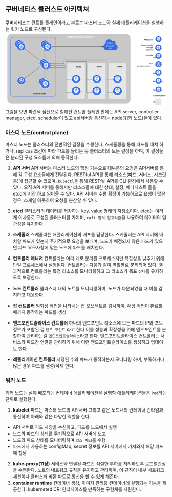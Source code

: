 
## 쿠버네티스 클러스트 아키텍쳐
쿠버네티스는 컨트롤 플레인이라고 부르는 마스터 노드와 실제 애플리케이션을 실행하는 워커 노드로 구성된다.
![image](./images/components-of-kubernetes.svg)
그림을 보면 파란색 점선으로 칠해진 컨트롤 플레인 안에는 API server, controller manager, etcd, scheduler이 있고 api서버랑 통신하는 node(워커 노드)들이 있다.

### 마스터 노드(control plane)
마스터 노드는 클러스터의 전반적인 결정을 수행한다. 스케줄링을 통해 파드를 배치 하거나, replicas 조건에 따라 파드를 늘리는 등 클러스터의 모든 결정을 하며, 이 결정들은 분리된 구성 요소들에 의해 동작한다.

1. __API 서버__
API 서버는 마스터 노드의 핵심 기능으로 대부분의 요청은 API서버를 통해 각 구성 요소들에게 전달된다.
RESTful API를 통해 리소스(파드, 서비스, 시크릿 등)에 접근할 수 있으며, `kubectl`을 통해 RESTful API를 CLI 환경에서 사용할 수 있다.
오직 API 서버를 통해서만 리소스들에 대한 상태, 설정, 메니페스트 들을 etcd에 저장 하고 읽어올 수 있다.
API 서버는 수평 확장이 가능하므로 요청이 많은 경우, 스케일 아웃하여 요청을 분산할 수 있다.

2. __etcd__
클러스터의 데이터를 저장하는 key, value 형태의 저장소이다.
etcd는 여러 개 이사응로 구성된 클러스터를 가지며, `raft 합의 알고리즘`을 사용하여 데이터의 일관성을 유지한다.

3. __스케줄러__
스케줄러는 애플리케이션의 배포를 담당한다. 
스케줄러는 API 서버에 배치할 파드가 있는지 주기적으로 요청을 보내며, 노드가 배정되지 않은 파드가 있으면 파드 요구사항에 맞는 노드에 파드를 배치한다.
 
4. __컨트롤러 매니저__
컨트롤러는 여러 개로 분리된 프로세스지만 복잡성을 낮추기 위해 단일 프로세스에서 실행된다.
컨트롤러는 다음과 같이 역할별로 분리되어 있다.
결과적으로 컨트롤러는 특정 리소스를 모니터링하고 그 리소스가 목표 `상태`를 유지하도록 보장한다.

- __노드 컨트롤러__
클러스터 내의 노트를 모니터링하며, 노드가 다운되었을 때 이를 감지하고 대응한다.


- __잡 컨트롤러__
일회성 작업을 나타내는 잡 오브젝트를 감시하며, 해당 작업이 완료할 때까지 동작하는 파드를 생성


- __엔드포인트슬라이스 컨트롤러__
하나의 엔드포인트 리소스에 모든 파드의 IP와 포트 정보가 포함된 걸 `엔드 포인트` 라고 한다 이를 성능과 확장성을 위해 엔드포인트를 분할하여 관리하는걸 `엔드포인트슬라이스`라고 한다.
엔드포인트슬라이스 컨트롤러는 서비스와 파드간 연결을 관리하기 위해 이런 엔드포인트슬라이스를 생성하고 업데이트 한다.


- __레플리케이션 컨트롤러__
지정된 수의 파드가 동작하는지 모니터링 하며, 부족하거나 많은 경우 파드를 생성/삭제 한다.


### 워커 노드
워커 노드는 실제 배포되는 컨테이너 애플리케이션을 실행함 애플리케이션들은 `Pod`라는 단위로 실행한다.

1. __kubelet__
파드는 마스터 노드의 API서버 그리고 같은 노드내의 컨테이너 런타임과 통신하며 아래와 같은 다양한 역할을 한다.
- API 서버로 파드 사양을 수신하고, 파드를 노드에서 실행
- 노드와 파드의 상태를 주기적으로 API 서버에 보고
- 노드와 파드 상태를 모니터링하며 `헬스 체크`를 수행
- 파드에서 사용하는 configMap, secret 정보를 API 서버에서 가져와서 해당 파드에 할당

2. __kube-proxy(11장)__
서비스와 연결된 파드간 적절한 부하를 처리하도록 로드밸런싱을 수행한다.
노트의 네트워크 규칙을 유지하고 관리하며, 이 규칙이 내부 네트워크 세션이나 클러스터 바깥 파트로 통신을 할 수 있게 해준다.
3. __container runtime__
컨테이너 생성, 이미지 관리등 컨테이너레 실행되는 기능을 제공한다.
kuberneted CRI 인터페이스를 만족하는 구현체를 지원한다.